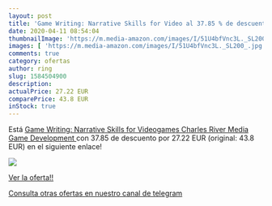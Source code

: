 ```yaml
---
layout: post
title: 'Game Writing: Narrative Skills for Video al 37.85 % de descuento'
date: 2020-04-11 08:54:04
thumbnailImage: 'https://m.media-amazon.com/images/I/51U4bfVnc3L._SL200_.jpg'
images: [ 'https://m.media-amazon.com/images/I/51U4bfVnc3L._SL200_.jpg' ]
comments: true
category: ofertas
author: ring
slug: 1584504900
description:
actualPrice: 27.22 EUR
comparePrice: 43.8 EUR
inStock: true
---
```


Está [Game Writing: Narrative Skills for Videogames  Charles River Media Game Development ](https://www.amazon.es/dp/1584504900/?tag=redken-21) con 37.85 de descuento por 27.22 EUR (original: 43.8 EUR) en el siguiente enlace!

[![](https://m.media-amazon.com/images/I/51U4bfVnc3L._SL200_.jpg)](https://www.amazon.es/dp/1584504900/?tag=redken-21)

[Ver la oferta!!](https://www.amazon.es/dp/1584504900/?tag=redken-21)

[Consulta otras ofertas en nuestro canal de telegram](https://t.me/s/ofertas25)
